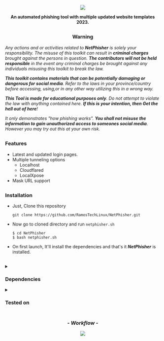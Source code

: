 <!-- NetPhisher -->

<p align="center">
  <img src="https://media.discordapp.net/attachments/1185681370975051848/1185767830537392169/Picsart_23-12-16_23-17-24-762.jpg?ex=6590cf59&is=657e5a59&hm=158e108c2ec39da999e2def7e38bc939a2ce4bf242f9fe21150fcfcf28ecc614&=&format=webp&width=764&height=400">
</p>

<p align="center"><b>An automated phishing tool with multiple updated website templates 2023.</b></p>

##

<h3><p align="center">Warning</p></h3>

<i>Any actions and or activities related to <b>NetPhisher</b> is solely your responsibility. The misuse of this toolkit can result in <b>criminal charges</b> brought against the persons in question. <b>The contributors will not be held responsible</b> in the event any criminal charges be brought against any individuals misusing this toolkit to break the law.

<b>This toolkit contains materials that can be potentially damaging or dangerous for social media</b>. Refer to the laws in your province/country before accessing, using,or in any other way utilizing this in a wrong way.

<b>This Tool is made for educational purposes only</b>. Do not attempt to violate the law with anything contained here. <b>If this is your intention, then Get the hell out of here</b>!

It only demonstrates "how phishing works". <b>You shall not misuse the information to gain unauthorized access to someones social media</b>. However you may try out this at your own risk.</i>

##

### Features

- Latest and updated login pages.
- Multiple tunneling options
  - Localhost
  - Cloudflared
  - LocalXpose
- Mask URL support 

##

### Installation

- Just, Clone this repository 
  ```
  git clone https://github.com/RamosTechLinux/NetPhisher.git
  ```

- Now go to cloned directory and run `netphisher.sh` 
  ```
  $ cd NetPhisher
  $ bash netphisher.sh
  ```

- On first launch, It'll install the dependencies and that's it ***NetPhisher*** is installed.

##

<details>
  <summary><h3>Dependencies</h3></summary>

<b>NetPhisher</b> requires following programs to run properly - 
- `git`
- `curl`
- `php`

> All the dependencies will be installed automatically when you run **NetPhisher** for the first time.
</details>

<details>
  <summary><h3>Tested on</h3></summary>
  
- **Kali Linux**
- **Ubuntu**
- **Debian**
- **Arch**
- **Manjaro**
- **Fedora**
- **Termux**
</details>

##

<h3 align="center"><i> - Workflow - </i></h3>
<p align="center">
<img src="https://media.discordapp.net/attachments/1185681370975051848/1185789961224601630/lv_0_20231217004203.gif?ex=6590e3f5&is=657e6ef5&hm=419081480be10e3dc70fa11cca4b14bac2eb4c9c5559f7d28f8388a1aea40152&=&width=578&height=400"/>
</p>

<!-- // -->
